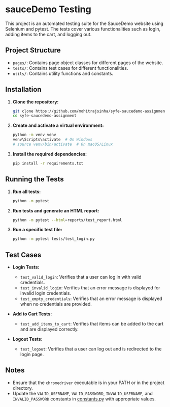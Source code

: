 ﻿# sauceDemo Testing

This project is an automated testing suite for the SauceDemo website using Selenium and pytest. The tests cover various functionalities such as login, adding items to the cart, and logging out.

## Project Structure

- `pages/`: Contains page object classes for different pages of the website.
- `tests/`: Contains test cases for different functionalities.
- `utils/`: Contains utility functions and constants.

## Installation

1. **Clone the repository:**

    ```sh
    git clone https://github.com/mohitrajsinha/syfe-saucedemo-assignment.git
    cd syfe-saucedemo-assignment
    ```

2. **Create and activate a virtual environment:**

    ```sh
    python -m venv venv
    venv\Scripts\activate  # On Windows
    # source venv/bin/activate  # On macOS/Linux
    ```

3. **Install the required dependencies:**

    ```sh
    pip install -r requirements.txt
    ```

## Running the Tests

1. **Run all tests:**

    ```sh
    python -m pytest
    ```

2. **Run tests and generate an HTML report:**

    ```sh
    python -m pytest --html=reports/test_report.html
    ```

3. **Run a specific test file:**

    ```sh
    python -m pytest tests/test_login.py
    ```

## Test Cases

- **Login Tests:**
  - `test_valid_login`: Verifies that a user can log in with valid credentials.
  - `test_invalid_login`: Verifies that an error message is displayed for invalid login credentials.
  - `test_empty_credentials`: Verifies that an error message is displayed when no credentials are provided.

- **Add to Cart Tests:**
  - `test_add_items_to_cart`: Verifies that items can be added to the cart and are displayed correctly.

- **Logout Tests:**
  - `test_logout`: Verifies that a user can log out and is redirected to the login page.

## Notes

- Ensure that the `chromedriver` executable is in your PATH or in the project directory.
- Update the `VALID_USERNAME`, `VALID_PASSWORD`, `INVALID_USERNAME`, and `INVALID_PASSWORD` constants in [constants.py](http://_vscodecontentref_/1) with appropriate values.
